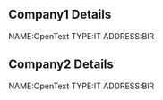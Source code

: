 Company1 Details
-----------------------
NAME:OpenText
TYPE:IT
ADDRESS:BlR

Company2 Details
-----------------------
NAME:OpenText
TYPE:IT
ADDRESS:BlR

